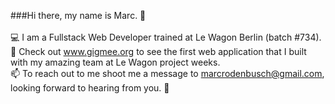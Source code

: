 ###Hi there, my name is Marc. 👋 <br>
<br>
💻 I am a Fullstack Web Developer trained at Le Wagon Berlin (batch #734). <br>
🎸 Check out www.gigmee.org to see the first web application that I built with my amazing team at Le Wagon project weeks. <br>
📫 To reach out to me shoot me a message to marcrodenbusch@gmail.com, looking forward to hearing from you. 🤗 <br>
